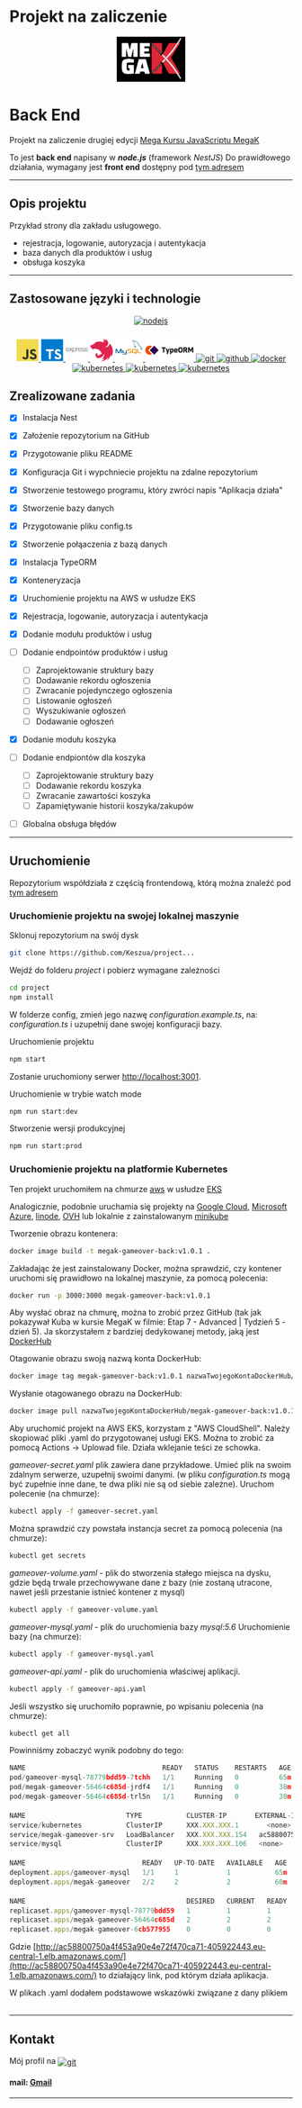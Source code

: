 # Projekt na zaliczenie
<p align="center">
  <a href="https://www.megak.pl/" target="_blank" rel="noreferrer"> <img src="https://github.com/Keszua/megak-game-over-front/blob/main/public/images/megak.png/" alt="MegaK" height="80"/>
  </a>
</p>


# Back End 

Projekt na zaliczenie drugiej edycji [Mega Kursu JavaScriptu MegaK](https://www.megak.pl)

To jest **back end** napisany w ***node.js*** (framework *NestJS*)
Do prawidłowego działania, wymagany jest **front end** dostępny pod [tym adresem](https://github.com/Keszua/megak-game-over-front/)

<hr/>

## Opis projektu
Przykład strony dla zakładu usługowego.
- rejestracja, logowanie, autoryzacja i autentykacja
- baza danych dla produktów i usług
- obsługa koszyka

<hr/>

## Zastosowane języki i technologie
<p align="center" float="top">
  <a href="https://nodejs.org" target="_blank" rel="noreferrer"> <img src="https://www.svgrepo.com/show/303360/nodejs-logo.svg" alt="nodejs" width="120"/>
  </a> 
</p>
<p align="center">
  <a href="https://developer.mozilla.org/en-US/docs/Web/JavaScript" target="_blank" rel="noreferrer"> <img src="https://raw.githubusercontent.com/devicons/devicon/master/icons/javascript/javascript-original.svg" alt="javascript" width="40" height="40"/>
  </a> 
  <a href="https://www.typescriptlang.org/" target="_blank" rel="noreferrer"> <img src="https://raw.githubusercontent.com/devicons/devicon/master/icons/typescript/typescript-original.svg" alt="typescript" width="40" height="40"/>
  </a> 
  <a href="https://expressjs.com" target="_blank" rel="noreferrer">
  <img src="https://raw.githubusercontent.com/devicons/devicon/master/icons/express/express-original-wordmark.svg" alt="express" height="40"/> 
  </a> 
  <a href="https://nestjs.com/" target="_blank" rel="noreferrer"> <img src="https://raw.githubusercontent.com/devicons/devicon/master/icons/nestjs/nestjs-plain.svg" alt="nestjs" width="40" height="40"/>
  </a> 
  <a href="https://www.mysql.com/" target="_blank" rel="noreferrer"> <img src="https://raw.githubusercontent.com/devicons/devicon/master/icons/mysql/mysql-original-wordmark.svg" alt="mysql" height="50"/> 
  </a> 
  <a href="https://typeorm.io/" target="_blank" rel="noreferrer"> <img src="https://github.com/typeorm/typeorm/raw/master/resources/logo_big.png" alt="typeORM" height="40"/> 
  </a> 
  <a href="https://git-scm.com/" target="_blank" rel="noreferrer"> <img src="https://www.vectorlogo.zone/logos/git-scm/git-scm-icon.svg" alt="git" width="40" height="40"/> 
  </a> 
  <a href="https://github.com/" target="_blank" rel="noreferrer"> <img src="https://raw.githubusercontent.com/jmnote/z-icons/master/svg/github.svg" alt="github" width="50" height="40"/> 
  </a> 
  <a href="https://www.docker.com/" target="_blank" rel="noreferrer"> <img src="https://www.svgrepo.com/show/331370/docker.svg" alt="docker" width="50" height="40"/> 
  </a> 
  <a href="https://kubernetes.io/" target="_blank" rel="noreferrer"> <img src="https://raw.githubusercontent.com/jmnote/z-icons/master/svg/kubernetes.svg" alt="kubernetes" width="40" height="40"/> 
  </a> 
  <a href="https://aws.amazon.com/" target="_blank" rel="noreferrer"> <img src="https://www.svgrepo.com/show/448266/aws.svg" alt="kubernetes" width="40" height="40"/> 
  </a> 
  <a href="https://aws.amazon.com/eks/" target="_blank" rel="noreferrer"> <img src="https://www.svgrepo.com/show/448262/amazon-eks.svg" alt="kubernetes" width="40" height="40"/> 
  </a> 
</p>


## Zrealizowane zadania

- [x] Instalacja Nest
- [x] Założenie repozytorium na GitHub
- [x] Przygotowanie pliku README
- [x] Konfiguracja Git i wypchniecie projektu na zdalne repozytorium
- [x] Stworzenie testowego programu, który zwróci napis "Aplikacja działa"
- [x] Stworzenie bazy danych
- [x] Przygotowanie pliku config.ts 
- [x] Stworzenie połąaczenia z bazą danych
- [x] Instalacja TypeORM
- [x] Konteneryzacja
- [x] Uruchomienie projektu na AWS w usłudze EKS
- [x] Rejestracja, logowanie, autoryzacja i autentykacja
- [x] Dodanie modułu produktów i usług
- [ ] Dodanie endpointów produktów i usług
  - [ ] Zaprojektowanie struktury bazy
  - [ ] Dodawanie rekordu ogłoszenia
  - [ ] Zwracanie pojedynczego ogłoszenia
  - [ ] Listowanie ogłoszeń
  - [ ] Wyszukiwanie ogłoszeń
  - [ ] Dodawanie ogłoszeń
- [x] Dodanie modułu koszyka
- [ ] Dodanie endpiontów dla koszyka
  - [ ] Zaprojektowanie struktury bazy
  - [ ] Dodawanie rekordu koszyka
  - [ ] Zwracanie zawartości koszyka
  - [ ] Zapamiętywanie historii koszyka/zakupów
- [ ] Globalna obsługa błędów




<hr/>

## Uruchomienie

Repozytorium współdziała z częścią frontendową, którą można znaleźć pod [tym adresem](https://github.com/Keszua)

### Uruchomienie projektu na swojej lokalnej maszynie

Sklonuj repozytorium na swój dysk

```bash
git clone https://github.com/Keszua/project...
```

Wejdź do folderu *project* i pobierz wymagane zależności

```bash
cd project
npm install
```

W folderze config, zmień jego nazwę *configuration.example.ts*, na: *configuration.ts* i uzupełnij dane swojej konfiguracji bazy.

Uruchomienie projektu

```bash
npm start
```

Zostanie uruchomiony serwer [http://localhost:3001](http://localhost:3001).

Uruchomienie w trybie watch mode

```bash
npm run start:dev
```

Stworzenie wersji produkcyjnej

```bash
npm run start:prod
```

### Uruchomienie projektu na platformie Kubernetes
Ten projekt uruchomiłem na chmurze [aws](https://aws.amazon.com/) w usłudze [EKS](https://docs.aws.amazon.com/eks/latest/userguide/what-is-eks.html)

Analogicznie, podobnie uruchamia się projekty na [Google Cloud](https://cloud.google.com/), [Microsoft Azure](https://azure.microsoft.com/pl-pl/), [linode](https://www.linode.com/), [OVH](https://www.ovhcloud.com/pl/) lub lokalnie z zainstalowanym [minikube](https://minikube.sigs.k8s.io/docs/)

Tworzenie obrazu kontenera:
```bash
docker image build -t megak-gameover-back:v1.0.1 .
```

Zakładając że jest zainstalowany Docker, można sprawdzić, czy kontener uruchomi się prawidłowo na lokalnej maszynie, za pomocą polecenia:
```bash
docker run -p 3000:3000 megak-gameover-back:v1.0.1
```

Aby wysłać obraz na chmurę, można to zrobić przez GitHub (tak jak pokazywał Kuba w kursie MegaK w filmie: Etap 7 - Advanced | Tydzień 5 - dzień 5).
Ja skorzystałem z bardziej dedykowanej metody, jaką jest 
[DockerHub](https://hub.docker.com/)


Otagowanie obrazu swoją nazwą konta DockerHub:
```bash
docker image tag megak-gameover-back:v1.0.1 nazwaTwojegoKontaDockerHub/megak-gameover-back:v1.0.1
```

Wysłanie otagowanego obrazu na DockerHub:
```bash
docker image pull nazwaTwojegoKontaDockerHub/megak-gameover-back:v1.0.1
```

Aby uruchomić projekt na AWS EKS, korzystam z "AWS CloudShell".
Należy skopiować pliki .yaml do przygotowanej usługi EKS. Można to zrobić za pomocą Actions -> Uplowad file.
Działa wklejanie teści ze schowka.

*gameover-secret.yaml* plik zawiera dane przykładowe.
Umieć plik na swoim zdalnym serwerze, uzupełnij swoimi danymi.
(w pliku *configuration.ts* mogą być zupełnie inne dane, te dwa pliki nie są od siebie zależne).
Uruchom polecenie (na chmurze):
```bash
kubectl apply -f gameover-secret.yaml
```

Można sprawdzić czy powstała instancja secret za pomocą polecenia (na chmurze):
```bash
kubectl get secrets
```

*gameover-volume.yaml* - plik do stworzenia stałego miejsca na dysku, gdzie będą trwale przechowywane dane z bazy (nie zostaną utracone, nawet jeśli przestanie istnieć kontener z mysql)
```bash
kubectl apply -f gameover-volume.yaml
```


*gameover-mysql.yaml* - plik do uruchomienia bazy *mysql:5.6*
Uruchomienie bazy (na chmurze):
```bash
kubectl apply -f gameover-mysql.yaml
```

*gameover-api.yaml* - plik do uruchomienia właściwej aplikacji.
```bash
kubectl apply -f gameover-api.yaml
```


Jeśli wszystko się uruchomiło poprawnie, po wpisaniu polecenia (na chmurze):
```bash
kubectl get all
```
Powinniśmy zobaczyć wynik podobny do tego:
```js
NAME                                  READY   STATUS    RESTARTS   AGE
pod/gameover-mysql-78779bdd59-7tchh   1/1     Running   0          65m
pod/megak-gameover-56464c685d-jrdf4   1/1     Running   0          38m
pod/megak-gameover-56464c685d-trl5n   1/1     Running   0          38m

NAME                         TYPE           CLUSTER-IP       EXTERNAL-IP                                                                 PORT(S)        AGE
service/kubernetes           ClusterIP      XXX.XXX.XXX.1       <none>                                                                      443/TCP        4d23h
service/megak-gameover-srv   LoadBalancer   XXX.XXX.XXX.154   ac58800750a4f453a90e4e72f470ca71-405922443.eu-central-1.elb.amazonaws.com   80:30001/TCP   60m
service/mysql                ClusterIP      XXX.XXX.XXX.106   <none>                                                                      3306/TCP       65m

NAME                             READY   UP-TO-DATE   AVAILABLE   AGE
deployment.apps/gameover-mysql   1/1     1            1           65m
deployment.apps/megak-gameover   2/2     2            2           60m

NAME                                        DESIRED   CURRENT   READY   AGE
replicaset.apps/gameover-mysql-78779bdd59   1         1         1       65m
replicaset.apps/megak-gameover-56464c685d   2         2         2       38m
replicaset.apps/megak-gameover-6cb577955    0         0         0       60m
```

Gdzie [http://ac58800750a4f453a90e4e72f470ca71-405922443.eu-central-1.elb.amazonaws.com/](http://ac58800750a4f453a90e4e72f470ca71-405922443.eu-central-1.elb.amazonaws.com/) to działający link, pod którym działa aplikacja.



W plikach .yaml dodałem podstawowe wskazówki związane z dany plikiem
<br/><br/><hr/>

## Kontakt

Mój profil na <a href="https://www.linkedin.com/in/karol-michalczyk-keszua83/" target="_blank" rel="noreferrer"> <img src="https://www.vectorlogo.zone/logos/linkedin/linkedin-ar21.svg" alt="git" width="85" height="40" align="center"/> 
</a>

#### mail: [Gmail](mailto:keszua@gmail.com)

<hr/>

